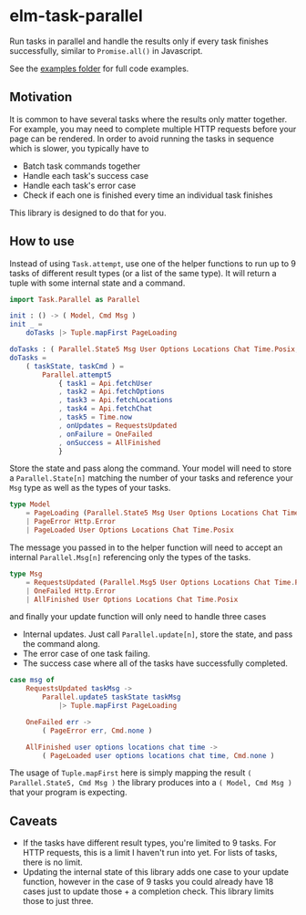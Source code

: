 # elm-task-parallel

Run tasks in parallel and handle the results only if every task finishes
successfully, similar to `Promise.all()` in Javascript.

See the [examples folder](https://github.com/0ui/elm-task-parallel/tree/master/examples) for
full code examples.

## Motivation

It is common to have several tasks where the results only matter together. For
example, you may need to complete multiple HTTP requests before your page can be
rendered. In order to avoid running the tasks in sequence which is slower, you
typically have to

- Batch task commands together
- Handle each task's success case
- Handle each task's error case
- Check if each one is finished every time an individual task finishes

This library is designed to do that for you.

## How to use

Instead of using `Task.attempt`, use one of the helper functions to run up to 9
tasks of different result types (or a list of the same type). It will return a
tuple with some internal state and a command.

```elm
import Task.Parallel as Parallel

init : () -> ( Model, Cmd Msg )
init _ =
    doTasks |> Tuple.mapFirst PageLoading

doTasks : ( Parallel.State5 Msg User Options Locations Chat Time.Posix, Cmd Msg )
doTasks =
    ( taskState, taskCmd ) =
        Parallel.attempt5
            { task1 = Api.fetchUser
            , task2 = Api.fetchOptions
            , task3 = Api.fetchLocations
            , task4 = Api.fetchChat
            , task5 = Time.now
            , onUpdates = RequestsUpdated
            , onFailure = OneFailed
            , onSuccess = AllFinished
            }
```

Store the state and pass along the command. Your model will need to store a
`Parallel.State[n]` matching the number of your tasks and reference your `Msg`
type as well as the types of your tasks.

```elm
type Model
    = PageLoading (Parallel.State5 Msg User Options Locations Chat Time.Posix)
    | PageError Http.Error
    | PageLoaded User Options Locations Chat Time.Posix
```
The message you passed in to the helper function will need to accept an internal
`Parallel.Msg[n]` referencing only the types of the tasks.

```elm
type Msg
    = RequestsUpdated (Parallel.Msg5 User Options Locations Chat Time.Posix)
    | OneFailed Http.Error
    | AllFinished User Options Locations Chat Time.Posix
```

and finally your update function will only need to handle three cases
- Internal updates. Just call `Parallel.update[n]`, store the state, and pass
  the command along.
- The error case of one task failing.
- The success case where all of the tasks have successfully completed.


```elm
case msg of
    RequestsUpdated taskMsg ->
        Parallel.update5 taskState taskMsg
            |> Tuple.mapFirst PageLoading

    OneFailed err ->
        ( PageError err, Cmd.none )

    AllFinished user options locations chat time ->
        ( PageLoaded user options locations chat time, Cmd.none )
```

The usage of `Tuple.mapFirst` here is simply mapping the result
`( Parallel.State5, Cmd Msg )` the library produces into a `( Model, Cmd Msg )`
that your program is expecting.

## Caveats

- If the tasks have different result types, you're limited to 9 tasks.
For HTTP requests, this is a limit I haven't run into yet. For lists of tasks,
there is no limit.
- Updating the internal state of this library adds one case to your update
function, however in the case of 9 tasks you could already have 18 cases
just to update those + a completion check. This library limits those to just
three.